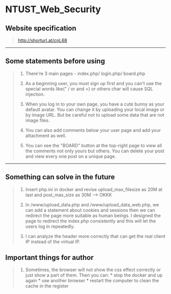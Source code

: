 # NTUST_Web_Security

## Website specification
> http://shorturl.at/cnL68

***

## Some statements before using
> 1. There're 3 main pages - index.php/ login.php/ board.php
> 
> 2. As a beginning user, you must sign up first and you can't use the special words like(" / or and =) or others char will cause SQL injection.
> 
> 3. When you log in to your own page, you have a cute bunny as your default avatar. You can change it by uploading your local image or by image URL. But be careful not to upload some data that are not image files.
> 
> 4. You can also add comments below your user page and add your attachment as well.
> 
> 5. You can see the "BOARD" button at the top-right page to view all the comments not only yours but others. You can delete your post and view every one post on a unique page.

***

## Something can solve in the future
> 1. Insert php.ini in docker and revise upload_max_filesize as 20M at last and post_max_size as 30M --> OKKK
> 
> 2. In /www/upload_data.php and /www/upload_data_web.php, we can add a statement about cookies and sessions then we can redirect the page more suitable as human beings. I designed the page to redirect the index.php consistently and this will let the users log in repeatedly.
> 
> 3. I can analyze the header more correctly that can get the real client IP instead of the virtual IP.


## Important things for author
> 1. Sometimes, the browser will not show the css effect correctly or just show a part of them. Then you can:
    * stop the docker and up again
    * use another browser
    * restart the computer to clean the cache in the register
